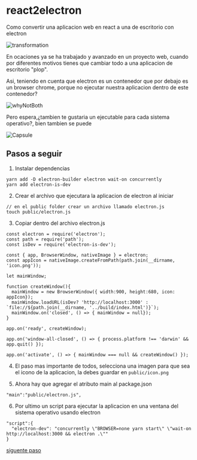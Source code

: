 # react2electron
Como convertir una aplicacion web en react a una de escritorio con electron

![transformation](https://thumbs.gfycat.com/CoarseBigheartedChick-size_restricted.gif)

En ocaciones ya se ha trabajado y avanzado en un proyecto web, cuando por diferentes motivos tienes que cambiar todo a una aplicacion de escritorio "plop".

Asi, teniendo en cuenta que electron es un contenedor que por debajo es un browser chrome, porque no ejecutar nuestra aplicacion dentro de este contenedor?

![whyNotBoth](https://thumbs.gfycat.com/BlueIllustriousHylaeosaurus-small.gif)

Pero espera,¿tambien te gustaria un ejecutable para cada sistema operativo?, bien tambien se puede

![Capsule](https://i.giphy.com/26tn9IQyZ4AvSoKHu.gif)

## Pasos a seguir

1) Instalar dependencias
  ```
  yarn add -D electron-builder electron wait-on concurrently
  yarn add electron-is-dev
  ```
2) Crear el archivo que ejecutara la aplicacion de electron al iniciar
```
// en el public folder crear un archivo llamado electron.js
touch public/electron.js
```
3) Copiar dentro del archivo electron.js
```
const electron = require('electron');
const path = require('path');
const isDev = require('electron-is-dev');

const { app, BrowserWindow, nativeImage } = electron;
const appIcon = nativeImage.createFromPath(path.join(__dirname, 'icon.png'));

let mainWindow;

function createWindow(){
  mainWindow = new BrowserWindow({ width:900, height:680, icon: appIcon});
  mainWindow.loadURL(isDev? 'http://localhost:3000' : `file://${path.join(__dirname, '../build/index.html')}`);
  mainWindow.on('closed', () => { mainWindow = null});
}

app.on('ready', createWindow);

app.on('window-all-closed', () => { process.platform !== 'darwin' && app.quit() });

app.on('activate', () => { mainWindow === null && createWindow() });

```
4) El paso mas importante de todos, selecciona una imagen para que sea el icono de la aplicacion, la debes guardar en `public/icon.png`

5) Ahora hay que agregar el atributo main al package.json
```
"main":"public/electron.js",
```
6) Por ultimo un script para ejecutar la aplicacion en una ventana del sistema operativo usando electron
```
"script":{
  "electron-dev": "concurrently \"BROWSER=none yarn start\" \"wait-on http://localhost:3000 && electron .\""
}
```

[siguente paso](https://github.com/Shinkei/react2electron/tree/step1)